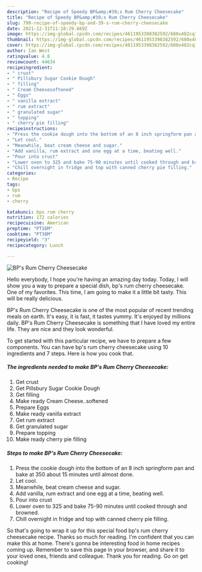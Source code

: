 ```yaml
---
description: "Recipe of Speedy BP&amp;#39;s Rum Cherry Cheesecake"
title: "Recipe of Speedy BP&amp;#39;s Rum Cherry Cheesecake"
slug: 799-recipe-of-speedy-bp-and-39-s-rum-cherry-cheesecake
date: 2021-12-31T11:18:29.669Z
image: https://img-global.cpcdn.com/recipes/4611953398382592/680x482cq70/bps-rum-cherry-cheesecake-recipe-main-photo.jpg
thumbnail: https://img-global.cpcdn.com/recipes/4611953398382592/680x482cq70/bps-rum-cherry-cheesecake-recipe-main-photo.jpg
cover: https://img-global.cpcdn.com/recipes/4611953398382592/680x482cq70/bps-rum-cherry-cheesecake-recipe-main-photo.jpg
author: Ian West
ratingvalue: 4.8
reviewcount: 44634
recipeingredient:
- " crust"
- " Pillsbury Sugar Cookie Dough"
- " filling"
- " Cream Cheesesoftened"
- " Eggs"
- " vanilla extract"
- " rum extract"
- " granulated sugar"
- " topping"
- " cherry pie filling"
recipeinstructions:
- "Press the cookie dough into the bottom of an 8 inch springform pan and bake at 350 about 15 minutes until almost done."
- "Let cool."
- "Meanwhile, beat cream cheese and sugar."
- "Add vanilla, rum extract and one egg at a time, beating well."
- "Pour into crust"
- "Lower oven to 325 and bake 75-90 minutes until cooked through and browned."
- "Chill overnight in fridge and top with canned cherry pie filling."
categories:
- Recipe
tags:
- bps
- rum
- cherry

katakunci: bps rum cherry 
nutrition: 172 calories
recipecuisine: American
preptime: "PT16M"
cooktime: "PT38M"
recipeyield: "3"
recipecategory: Lunch

---
```



![BP&#39;s Rum Cherry Cheesecake](https://img-global.cpcdn.com/recipes/4611953398382592/680x482cq70/bps-rum-cherry-cheesecake-recipe-main-photo.jpg)

Hello everybody, I hope you're having an amazing day today. Today, I will show you a way to prepare a special dish, bp&#39;s rum cherry cheesecake. One of my favorites. This time, I am going to make it a little bit tasty. This will be really delicious.



BP&#39;s Rum Cherry Cheesecake is one of the most popular of recent trending meals on earth. It's easy, it is fast, it tastes yummy. It's enjoyed by millions daily. BP&#39;s Rum Cherry Cheesecake is something that I have loved my entire life. They are nice and they look wonderful.


To get started with this particular recipe, we have to prepare a few components. You can have bp&#39;s rum cherry cheesecake using 10 ingredients and 7 steps. Here is how you cook that.

<!--inarticleads1-->

##### The ingredients needed to make BP&#39;s Rum Cherry Cheesecake:

1. Get  crust
1. Get  Pillsbury Sugar Cookie Dough
1. Get  filling
1. Make ready  Cream Cheese..softened
1. Prepare  Eggs
1. Make ready  vanilla extract
1. Get  rum extract
1. Get  granulated sugar
1. Prepare  topping
1. Make ready  cherry pie filling




<!--inarticleads2-->

##### Steps to make BP&#39;s Rum Cherry Cheesecake:

1. Press the cookie dough into the bottom of an 8 inch springform pan and bake at 350 about 15 minutes until almost done.
1. Let cool.
1. Meanwhile, beat cream cheese and sugar.
1. Add vanilla, rum extract and one egg at a time, beating well.
1. Pour into crust
1. Lower oven to 325 and bake 75-90 minutes until cooked through and browned.
1. Chill overnight in fridge and top with canned cherry pie filling.




So that's going to wrap it up for this special food bp&#39;s rum cherry cheesecake recipe. Thanks so much for reading. I'm confident that you can make this at home. There's gonna be interesting food in home recipes coming up. Remember to save this page in your browser, and share it to your loved ones, friends and colleague. Thank you for reading. Go on get cooking!
